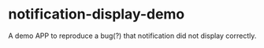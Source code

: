 # notification-display-demo
A demo APP to reproduce a bug(?) that notification did not display correctly.
